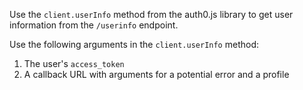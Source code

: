 Use the `client.userInfo` method from the auth0.js library to get user information from the `/userinfo` endpoint. 

Use the following arguments in the `client.userInfo` method:
1. The user's `access_token`
2. A callback URL with arguments for a potential error and a profile